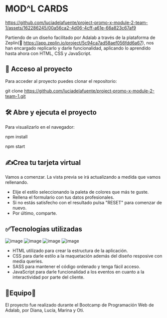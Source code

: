# MOD^L CARDS

https://github.com/luciadelafuente/project-promo-x-module-2-team-1/assets/162286245/00a56ca2-4d06-4cff-a61e-66a823c67af9
 

Partiendo de un diseño facilitado por Adalab a través de la plataforma de Zeplin(🔗 https://app.zeplin.io/project/5c94ca7ad58aef056fdd6a67), nos han encargado replicarlo y darle funcionalidad, aplicando lo aprendido hasta ahora con HTML, CSS y JavaScript.

## 📁 **Acceso al proyecto**

Para acceder al proyecto puedes clonar el repositorio:

git clone https://github.com/luciadelafuente/project-promo-x-module-2-team-1.git

## 🛠️ **Abre y ejecuta el proyecto**
Para visualizarlo en el navegador:

npm install

npm start

## ​✍️​**Crea tu tarjeta virtual**

Vamos a comenzar. La vista previa se irá actualizando a medida que vamos rellenando.

- Elije el estilo seleccionando la paleta de colores que más te guste.
- Rellena el formulario con tus datos profesionales.
- Si no estás satisfecho con el resultado pulsa "RESET" para comenzar de nuevo.
- Por último, comparte. 

## ✅**Tecnologías utilizadas**

 ![image](https://github.com/luciadelafuente/project-promo-x-module-2-team-1/assets/162286245/9f4280a4-c68e-4329-9d17-032d7c795822)
 ![image](https://github.com/luciadelafuente/project-promo-x-module-2-team-1/assets/162286245/425c71c8-9e17-485a-8ea0-fdbba2b73d19)
 ![image](https://github.com/luciadelafuente/project-promo-x-module-2-team-1/assets/162286245/ed3e197a-b248-4d3e-8d50-8dbf3f3a4dec)
 ![image](https://github.com/luciadelafuente/project-promo-x-module-2-team-1/assets/162286245/585c1c63-fbd4-40dd-bae0-88113d4b3162)

- HTML utilizado para crear la estructura de la aplicación.
- CSS para darle estilo a la maquetación además del diseño resposive con media queries.
- SASS para mantener el código ordenado y tenga fácil acceso.
- JavaScript para darle funcionalidad a los eventos en cuanto a la interactividad por parte del cliente.

## ​👥​**Equipo**​👥​

El proyecto fue realizado durante el Bootcamp de Programación Web de Adalab, por Diana, Lucía, Marina y Oti.
